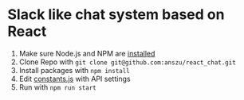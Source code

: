# Slack like chat system based on React

1. Make sure Node.js and NPM are [installed](https://nodejs.org/en/download/) 
1. Clone Repo with ```git clone git@github.com:anszu/react_chat.git```
2. Install packages with ```npm install```
3. Edit [constants.js](https://github.com/anszu/react_chat/blob/master/src/components/App/constants.js) with API settings
4. Run with ```npm run start```

